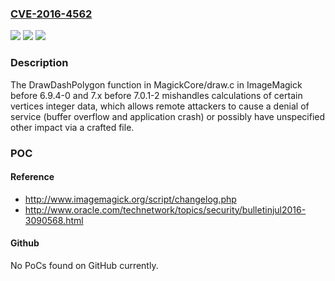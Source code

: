 ### [CVE-2016-4562](https://cve.mitre.org/cgi-bin/cvename.cgi?name=CVE-2016-4562)
![](https://img.shields.io/static/v1?label=Product&message=n%2Fa&color=blue)
![](https://img.shields.io/static/v1?label=Version&message=n%2Fa&color=blue)
![](https://img.shields.io/static/v1?label=Vulnerability&message=n%2Fa&color=brighgreen)

### Description

The DrawDashPolygon function in MagickCore/draw.c in ImageMagick before 6.9.4-0 and 7.x before 7.0.1-2 mishandles calculations of certain vertices integer data, which allows remote attackers to cause a denial of service (buffer overflow and application crash) or possibly have unspecified other impact via a crafted file.

### POC

#### Reference
- http://www.imagemagick.org/script/changelog.php
- http://www.oracle.com/technetwork/topics/security/bulletinjul2016-3090568.html

#### Github
No PoCs found on GitHub currently.

